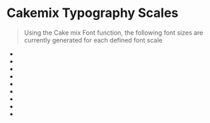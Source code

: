 ﻿
# Cakemix Typography Scales
> Using the Cake mix Font function, the following font sizes are currently generated for each defined font scale
<div class="typography">  
    <section class="font font--default"> 
        <ul>
            <li class="font-scale font-scale--header-1"><span class="label"></span><span class="example"></span></li>
            <li class="font-scale font-scale--header-2"><span class="label"></span><span class="example"></span></li>
            <li class="font-scale font-scale--headline"><span class="label"></span><span class="example"></span></li>
            <li class="font-scale font-scale--title"><span class="label"></span><span class="example"></span></li>
            <li class="font-scale font-scale--subhead"><span class="label"></span><span class="example"></span></li>
            <li class="font-scale font-scale--body-1"><span class="label"></span><span class="example"></span></li>
            <li class="font-scale font-scale--body-2"><span class="label"></span><span class="example"></span></li>
            <li class="font-scale font-scale--action"><span class="label"></span><span class="example"></span></li>
            <li class="font-scale font-scale--caption"><span class="label"></span><span class="example"></span></li>
        </ul>
    </section>    
 </div>